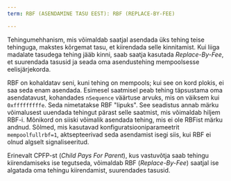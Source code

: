 ```yaml
---
term: RBF (ASENDAMINE TASU EEST): RBF (REPLACE-BY-FEE)

---
```

Tehingumehhanism, mis võimaldab saatjal asendada üks tehing teise tehinguga, makstes kõrgemat tasu, et kiirendada selle kinnitamist. Kui liiga madalate tasudega tehing jääb kinni, saab saatja kasutada *Replace-By-Fee*, et suurendada tasusid ja seada oma asendustehing mempoolsesse eelisjärjekorda.

RBF on kohaldatav seni, kuni tehing on mempools; kui see on kord plokis, ei saa seda enam asendada. Esimesel saatmisel peab tehing täpsustama oma asendatavust, kohandades `nSequence` väärtuse arvuks, mis on väiksem kui `0xfffffffffe`. Seda nimetatakse RBF "lipuks". See seadistus annab märku võimalusest uuendada tehingut pärast selle saatmist, mis võimaldab hiljem RBF-i. Mõnikord on siiski võimalik asendada tehing, mis ei ole RBFist märku andnud. Sõlmed, mis kasutavad konfiguratsiooniparameetrit `mempoolfullrbf=1`, aktsepteerivad seda asendamist isegi siis, kui RBF ei olnud algselt signaliseeritud.

Erinevalt CPFP-st (*Child Pays For Parent*), kus vastuvõtja saab tehingu kiirendamiseks ise tegutseda, võimaldab RBF (*Replace-By-Fee*) saatjal ise algatada oma tehingu kiirendamist, suurendades tasusid.